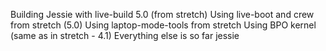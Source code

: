 Building Jessie with live-build 5.0 (from stretch) 
Using live-boot and crew from stretch (5.0)
Using laptop-mode-tools from stretch 
Using BPO kernel (same as in stretch - 4.1)
Everything else is so far jessie
